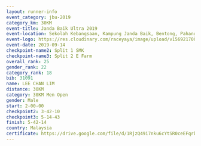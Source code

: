 ```yaml
---
layout: runner-info 
event_category: jbu-2019 
category_km: 30KM 
event-title: Janda Baik Ultra 2019 
event-location: Sekolah Kebangsaan, Kampung Janda Baik, Bentong, Pahang, Malaysia 
event-logo: https://res.cloudinary.com/raceyaya/image/upload/v1569217009/logo/janda-baik_vch1pc.jpg 
event-date: 2019-09-14 
checkpoint-name2: Split 1 SMK 
checkpoint-name3: Split 2 E Farm 
overall_rank: 25
gender_rank: 22
category_rank: 18
bib: 31091
name: LEE CHAN LIM
distance: 30KM
category: 30KM Men Open
gender: Male
start: 2-00-00
checkpoint2: 3-42-10
checkpoint3: 5-14-43
finish: 5-42-14
country: Malaysia
certificate: https://drive.google.com/file/d/1RjzQ49i7nku6cYtSR0ceEFqrbxgWp7D7/view?usp=sharing
---
```

